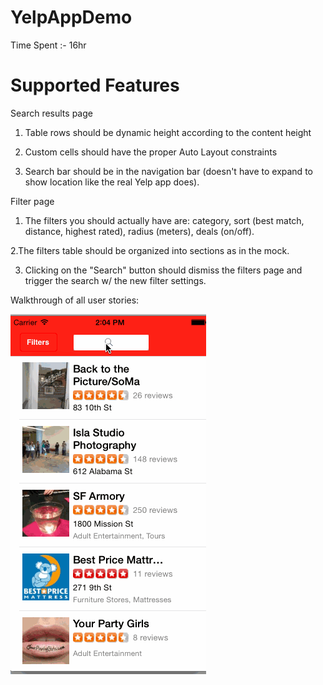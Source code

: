 YelpAppDemo
===============
Time Spent :- 16hr

Supported Features
===============

Search results page

  1. Table rows should be dynamic height according to the content height

  2. Custom cells should have the proper Auto Layout constraints

  3. Search bar should be in the navigation bar (doesn't have to expand to show location like the real Yelp app does).
  
Filter page
  1. The filters you should actually have are: category, sort (best match, distance, highest rated), radius (meters), deals (on/off).
  
  2.The filters table should be organized into sections as in the mock.

  3. Clicking on the "Search" button should dismiss the filters page and trigger the search w/ the new filter settings.

Walkthrough of all user stories:

![Video Walkthrough](yelpDemoApp.gif)

